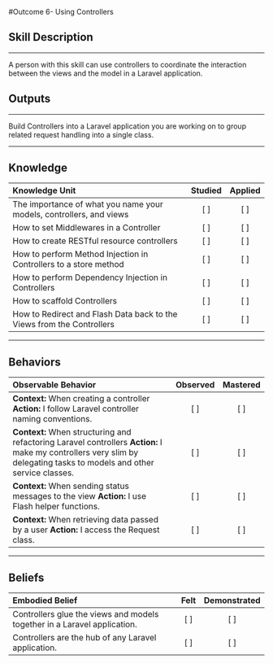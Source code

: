 #Outcome 6- Using Controllers

## Skill Description
----------
A person with this skill can use controllers to coordinate the interaction between the views and the model in a Laravel application.


## Outputs
----------
Build Controllers into a Laravel application you are working on to group related request handling into a single class. 

----------


## Knowledge


| Knowledge Unit   |      Studied      | Applied |
|:-------------|:------------------:|:--------:|
| The importance of what you name your models, controllers, and views | [ ] | [ ]  |
| How to set Middlewares in a Controller | [ ] | [ ]  |
| How to create RESTful resource controllers | [ ] | [ ]  |
| How to perform Method Injection in Controllers to a store method | [ ] | [ ]  |
| How to perform Dependency Injection in Controllers | [ ] | [ ]  |
| How to scaffold Controllers | [ ] | [ ] |
| How to Redirect and Flash Data back to the Views from the Controllers | [ ] | [ ] |



----------


## Behaviors


| Observable Behavior   |      Observed      | Mastered |
|:-------------|:------------------:|:--------:|
| **Context:** When creating a controller **Action:** I follow Laravel controller naming conventions. | [ ] | [ ]  |
| **Context:** When structuring and refactoring Laravel controllers **Action:**  I make my controllers very slim by delegating tasks to models and other service classes. | [ ] | [ ]  |
| **Context:** When sending status messages to the view **Action:** I use Flash helper functions. | [ ] | [ ]  |
| **Context:** When retrieving data passed by a user  **Action:** I access the Request class. | [ ] | [ ]  |

----------


## Beliefs


| Embodied Belief   |      Felt      | Demonstrated |
|:-------------|:------------------:|:--------:|
| Controllers glue the views and models together in a Laravel application. | [ ] | [ ]  |
| Controllers are the hub of any Laravel application. | [ ] | [ ]  |
